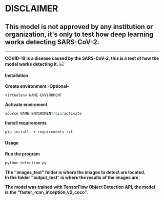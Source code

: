 <h1>DISCLAIMER</h1>

<h2>This model is not approved by any institution or organization, it's only to test how deep learning works detecting SARS-CoV-2.</h2>

<hr>

<strong>COVID-19 is a disease caused by the SARS-CoV-2, this is a test of how the model works detecting it.</strong>
<img src="https://github.com/Ariel0123/SARS-CoV-2-DETECTION/blob/master/output_test/images_test/804.jpg" />

<h4>Installation</h4>
<strong>Create environment -Optional-</strong><br>

```python
virtualenv NAME-ENVIROMENT
```

<strong>Activate enviroment</strong>

```python
source NAME-ENVIROMENT/bin/activate
```

<strong>Install requirements</strong>

```python
pip install -r requirements.txt
```

<h4>Usage</h4>
<strong>Run the program</strong><br>

```python
python detection.py
```
<strong>The "images_test" folder is where the images to detect are located.</strong><br>
<strong>In the folder "output_test" is where the results of the images are.</strong>

<strong>The model was trained with TensorFlow Object Detection API, the model is the "faster_rcnn_inception_v2_coco".</strong>



